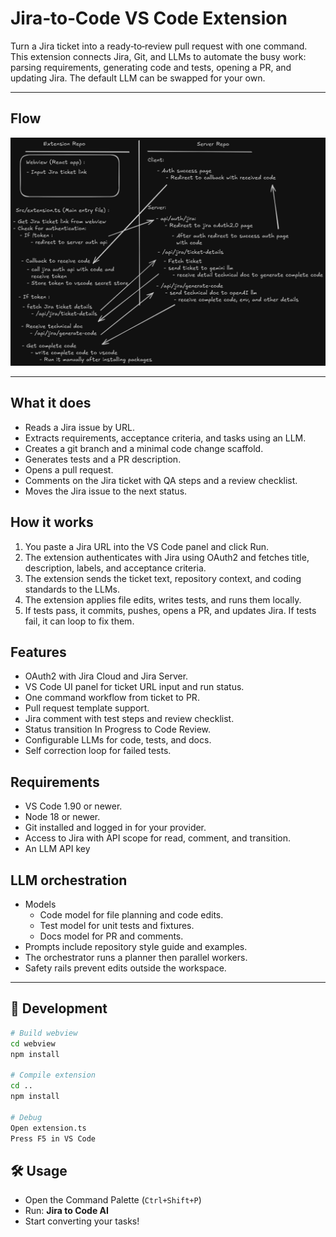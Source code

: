 # Jira‑to‑Code VS Code Extension

Turn a Jira ticket into a ready‑to‑review pull request with one command. This extension connects Jira, Git, and LLMs to automate the busy work: parsing requirements, generating code and tests, opening a PR, and updating Jira. The default LLM can be swapped for your own.

---

## **Flow**

![Flow](./webview/public/jira-flow.png)

---

## What it does

- Reads a Jira issue by URL.
- Extracts requirements, acceptance criteria, and tasks using an LLM.
- Creates a git branch and a minimal code change scaffold.
- Generates tests and a PR description.
- Opens a pull request.
- Comments on the Jira ticket with QA steps and a review checklist.
- Moves the Jira issue to the next status.

## How it works

1. You paste a Jira URL into the VS Code panel and click Run.
2. The extension authenticates with Jira using OAuth2 and fetches title, description, labels, and acceptance criteria.
3. The extension sends the ticket text, repository context, and coding standards to the LLMs.
4. The extension applies file edits, writes tests, and runs them locally.
5. If tests pass, it commits, pushes, opens a PR, and updates Jira. If tests fail, it can loop to fix them.

## Features

- OAuth2 with Jira Cloud and Jira Server.
- VS Code UI panel for ticket URL input and run status.
- One command workflow from ticket to PR.
- Pull request template support.
- Jira comment with test steps and review checklist.
- Status transition In Progress to Code Review.
- Configurable LLMs for code, tests, and docs.
- Self correction loop for failed tests.

## Requirements

- VS Code 1.90 or newer.
- Node 18 or newer.
- Git installed and logged in for your provider.
- Access to Jira with API scope for read, comment, and transition.
- An LLM API key

## LLM orchestration

- Models
    - Code model for file planning and code edits.
    - Test model for unit tests and fixtures.
    - Docs model for PR and comments.
- Prompts include repository style guide and examples.
- The orchestrator runs a planner then parallel workers.
- Safety rails prevent edits outside the workspace.

---

## 🧪 Development

```bash
# Build webview
cd webview
npm install

# Compile extension
cd ..
npm install

# Debug
Open extension.ts
Press F5 in VS Code
```

## 🛠️ Usage

- Open the Command Palette (`Ctrl+Shift+P`)
- Run: **Jira to Code AI**
- Start converting your tasks!
